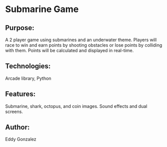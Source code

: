 # Submarine Game

## Purpose:
A 2 player game using submarines and an underwater theme. Players will race to win and earn points by shooting obstacles or lose points by colliding with them. Points will be calculated and displayed in real-time. 

## Technologies:
Arcade library, Python

## Features:
Submarine, shark, octopus, and coin images. Sound effects and dual screens.

## Author:
Eddy Gonzalez